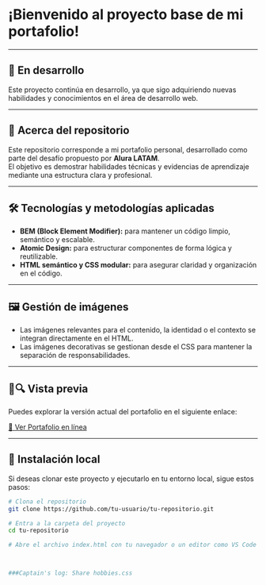 # ¡Bienvenido al proyecto base de mi portafolio!

---

## 🚧 En desarrollo

Este proyecto continúa en desarrollo, ya que sigo adquiriendo nuevas habilidades y conocimientos en el área de desarrollo web.

---

## 📂 Acerca del repositorio

Este repositorio corresponde a mi portafolio personal, desarrollado como parte del desafío propuesto por **Alura LATAM**.  
El objetivo es demostrar habilidades técnicas y evidencias de aprendizaje mediante una estructura clara y profesional.

---

## 🛠️ Tecnologías y metodologías aplicadas

- **BEM (Block Element Modifier):** para mantener un código limpio, semántico y escalable.  
- **Atomic Design:** para estructurar componentes de forma lógica y reutilizable.  
- **HTML semántico y CSS modular:** para asegurar claridad y organización en el código.

---

## 🖼️ Gestión de imágenes

- Las imágenes relevantes para el contenido, la identidad o el contexto se integran directamente en el HTML.  
- Las imágenes decorativas se gestionan desde el CSS para mantener la separación de responsabilidades.

---

## 📌🔍 Vista previa

Puedes explorar la versión actual del portafolio en el siguiente enlace:

[🔗 Ver Portafolio en línea](https://leonardofmr.github.io/Curso-de-Practicando-Front-End-Challenge-Portafolio/)


---

## 🧪 Instalación local

Si deseas clonar este proyecto y ejecutarlo en tu entorno local, sigue estos pasos:

```bash
# Clona el repositorio
git clone https://github.com/tu-usuario/tu-repositorio.git

# Entra a la carpeta del proyecto
cd tu-repositorio

# Abre el archivo index.html con tu navegador o un editor como VS Code



###Captain's log: Share hobbies.css